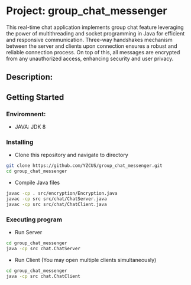 # Project: group_chat_messenger
This real-time chat application implements group chat feature leveraging the power of multithreading and socket programming in Java for efficient and responsive communication. Three-way handshakes mechanism between the server and clients upon connection ensures a robust and reliable connection process. On top of this, all messages are encrypted from any unauthorized access, enhancing security and user privacy.

## Description:



## Getting Started
### Enviromnent:
- JAVA: JDK 8

### Installing
- Clone this repository and navigate to directory
```bash
git clone https://github.com/YZCUS/group_chat_messenger.git
cd group_chat_messenger
```

- Compile Java files
```bash
javac -cp . src/encryption/Encryption.java
javac -cp src src/chat/ChatServer.java
javac -cp src src/chat/ChatClient.java
```

### Executing program
- Run Server
```bash
cd group_chat_messenger
java -cp src chat.ChatServer
```

- Run Client (You may open multiple clients simultaneously)
```bash
cd group_chat_messenger
java -cp src chat.ChatClient
```

